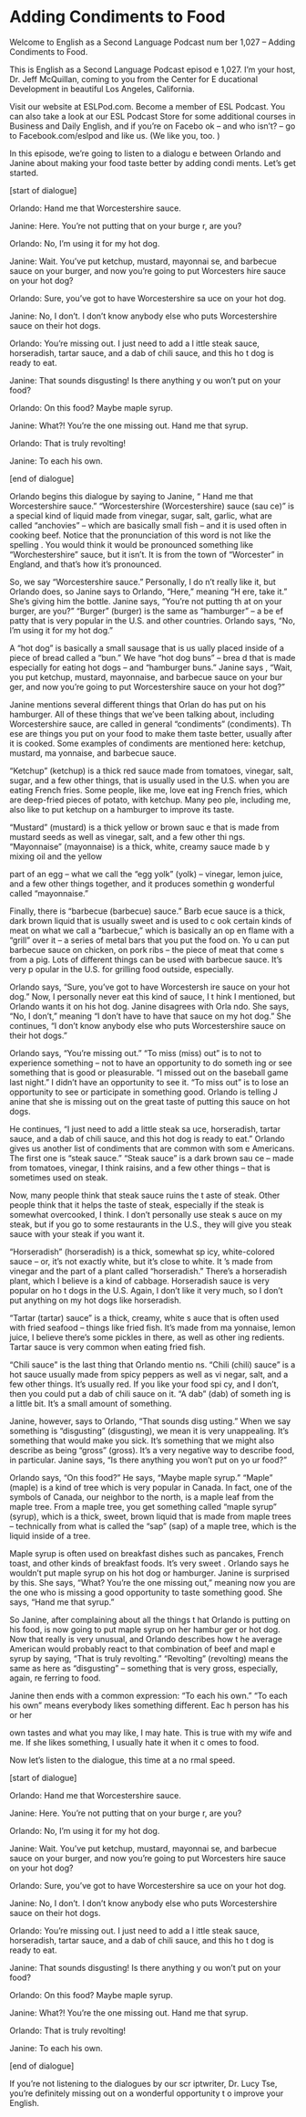 # Adding Condiments to Food

Welcome to English as a Second Language Podcast num ber 1,027 – Adding Condiments to Food.

This is English as a Second Language Podcast episod e 1,027. I’m your host, Dr. Jeff McQuillan, coming to you from the Center for E ducational Development in beautiful Los Angeles, California.

Visit our website at ESLPod.com. Become a member of  ESL Podcast. You can also take a look at our ESL Podcast Store for some additional courses in Business and Daily English, and if you’re on Facebo ok – and who isn’t? – go to Facebook.com/eslpod and like us. (We like you, too. )

In this episode, we’re going to listen to a dialogu e between Orlando and Janine about making your food taste better by adding condi ments. Let’s get started.

[start of dialogue]

Orlando: Hand me that Worcestershire sauce.

Janine: Here. You’re not putting that on your burge r, are you?

Orlando: No, I’m using it for my hot dog.

Janine: Wait. You’ve put ketchup, mustard, mayonnai se, and barbecue sauce on your burger, and now you’re going to put Worcesters hire sauce on your hot dog?

Orlando: Sure, you’ve got to have Worcestershire sa uce on your hot dog.

Janine: No, I don’t. I don’t know anybody else who puts Worcestershire sauce on their hot dogs.

Orlando: You’re missing out. I just need to add a l ittle steak sauce, horseradish, tartar sauce, and a dab of chili sauce, and this ho t dog is ready to eat.

Janine: That sounds disgusting! Is there anything y ou won’t put on your food?

Orlando: On this food? Maybe maple syrup.

Janine: What?! You’re the one missing out. Hand me that syrup.

Orlando: That is truly revolting!

Janine: To each his own.

[end of dialogue]

Orlando begins this dialogue by saying to Janine, “ Hand me that Worcestershire sauce.” “Worcestershire (Worcestershire) sauce (sau ce)” is a special kind of liquid made from vinegar, sugar, salt, garlic, what  are called “anchovies” – which are basically small fish – and it is used often in cooking beef. Notice that the pronunciation of this word is not like the spelling . You would think it would be pronounced something like “Worchestershire” sauce, but it isn’t. It is from the town of “Worcester” in England, and that’s how it’s  pronounced.

So, we say “Worcestershire sauce.” Personally, I do n’t really like it, but Orlando does, so Janine says to Orlando, “Here,” meaning “H ere, take it.” She’s giving him the bottle. Janine says, “You’re not putting th at on your burger, are you?” “Burger” (burger) is the same as “hamburger” – a be ef patty that is very popular in the U.S. and other countries. Orlando says, “No,  I’m using it for my hot dog.”

A “hot dog” is basically a small sausage that is us ually placed inside of a piece of bread called a “bun.” We have “hot dog buns” – brea d that is made especially for eating hot dogs – and “hamburger buns.” Janine says , “Wait, you put ketchup, mustard, mayonnaise, and barbecue sauce on your bur ger, and now you’re going to put Worcestershire sauce on your hot dog?”

Janine mentions several different things that Orlan do has put on his hamburger. All of these things that we’ve been talking about, including Worcestershire sauce, are called in general “condiments” (condiments). Th ese are things you put on your food to make them taste better, usually after it is cooked. Some examples of condiments are mentioned here: ketchup, mustard, ma yonnaise, and barbecue sauce.

“Ketchup” (ketchup) is a thick red sauce made from tomatoes, vinegar, salt, sugar, and a few other things, that is usually used  in the U.S. when you are eating French fries. Some people, like me, love eat ing French fries, which are deep-fried pieces of potato, with ketchup. Many peo ple, including me, also like to put ketchup on a hamburger to improve its taste.

“Mustard” (mustard) is a thick yellow or brown sauc e that is made from mustard seeds as well as vinegar, salt, and a few other thi ngs. “Mayonnaise” (mayonnaise) is a thick, white, creamy sauce made b y mixing oil and the yellow

part of an egg – what we call the “egg yolk” (yolk)  – vinegar, lemon juice, and a few other things together, and it produces somethin g wonderful called “mayonnaise.”

Finally, there is “barbecue (barbecue) sauce.” Barb ecue sauce is a thick, dark brown liquid that is usually sweet and is used to c ook certain kinds of meat on what we call a “barbecue,” which is basically an op en flame with a “grill” over it – a series of metal bars that you put the food on. Yo u can put barbecue sauce on chicken, on pork ribs – the piece of meat that come s from a pig. Lots of different things can be used with barbecue sauce. It’s very p opular in the U.S. for grilling food outside, especially.

Orlando says, “Sure, you’ve got to have Worcestersh ire sauce on your hot dog.” Now, I personally never eat this kind of sauce, I t hink I mentioned, but Orlando wants it on his hot dog. Janine disagrees with Orla ndo. She says, “No, I don’t,” meaning “I don’t have to have that sauce on my hot dog.” She continues, “I don’t know anybody else who puts Worcestershire sauce on their hot dogs.”

Orlando says, “You’re missing out.” “To miss (miss)  out” is to not to experience something – not to have an opportunity to do someth ing or see something that is good or pleasurable. “I missed out on the baseball game last night.” I didn’t have an opportunity to see it. “To miss out” is to lose an opportunity to see or participate in something good. Orlando is telling J anine that she is missing out on the great taste of putting this sauce on hot dogs.

He continues, “I just need to add a little steak sa uce, horseradish, tartar sauce, and a dab of chili sauce, and this hot dog is ready  to eat.” Orlando gives us another list of condiments that are common with som e Americans. The first one is “steak sauce.” “Steak sauce” is a dark brown sau ce – made from tomatoes, vinegar, I think raisins, and a few other things – that is sometimes used on steak.

Now, many people think that steak sauce ruins the t aste of steak. Other people think that it helps the taste of steak, especially if the steak is somewhat overcooked, I think. I don’t personally use steak s auce on my steak, but if you go to some restaurants in the U.S., they will give you  steak sauce with your steak if you want it.

“Horseradish” (horseradish) is a thick, somewhat sp icy, white-colored sauce – or, it’s not exactly white, but it’s close to white. It ’s made from vinegar and the part of a plant called “horseradish.” There’s a horseradish  plant, which I believe is a kind of cabbage. Horseradish sauce is very popular on ho t dogs in the U.S. Again, I don’t like it very much, so I don’t put anything on  my hot dogs like horseradish.

 “Tartar (tartar) sauce” is a thick, creamy, white s auce that is often used with fried seafood – things like fried fish. It’s made from ma yonnaise, lemon juice, I believe there’s some pickles in there, as well as other ing redients. Tartar sauce is very common when eating fried fish.

“Chili sauce” is the last thing that Orlando mentio ns. “Chili (chili) sauce” is a hot sauce usually made from spicy peppers as well as vi negar, salt, and a few other things. It’s usually red. If you like your food spi cy, and I don’t, then you could put a dab of chili sauce on it. “A dab” (dab) of someth ing is a little bit. It’s a small amount of something.

Janine, however, says to Orlando, “That sounds disg usting.” When we say something is “disgusting” (disgusting), we mean it is very unappealing. It’s something that would make you sick. It’s something that we might also describe as being “gross” (gross). It’s a very negative way to describe food, in particular. Janine says, “Is there anything you won’t put on yo ur food?”

Orlando says, “On this food?” He says, “Maybe maple  syrup.” “Maple” (maple) is a kind of tree which is very popular in Canada. In fact, one of the symbols of Canada, our neighbor to the north, is a maple leaf from the maple tree. From a maple tree, you get something called “maple syrup” (syrup), which is a thick, sweet, brown liquid that is made from maple trees –  technically from what is called the “sap” (sap) of a maple tree, which is the liquid inside of a tree.

Maple syrup is often used on breakfast dishes such as pancakes, French toast, and other kinds of breakfast foods. It’s very sweet . Orlando says he wouldn’t put maple syrup on his hot dog or hamburger. Janine is surprised by this. She says, “What? You’re the one missing out,” meaning now you  are the one who is missing a good opportunity to taste something good.  She says, “Hand me that syrup.”

So Janine, after complaining about all the things t hat Orlando is putting on his food, is now going to put maple syrup on her hambur ger or hot dog. Now that really is very unusual, and Orlando describes how t he average American would probably react to that combination of beef and mapl e syrup by saying, “That is truly revolting.” “Revolting” (revolting) means the  same as here as “disgusting” – something that is very gross, especially, again, re ferring to food.

Janine then ends with a common expression: “To each  his own.” “To each his own” means everybody likes something different. Eac h person has his or her

own tastes and what you may like, I may hate. This is true with my wife and me. If she likes something, I usually hate it when it c omes to food.

Now let’s listen to the dialogue, this time at a no rmal speed.

[start of dialogue]

Orlando: Hand me that Worcestershire sauce.

Janine: Here. You’re not putting that on your burge r, are you?

Orlando: No, I’m using it for my hot dog.

Janine: Wait. You’ve put ketchup, mustard, mayonnai se, and barbecue sauce on your burger, and now you’re going to put Worcesters hire sauce on your hot dog?

Orlando: Sure, you’ve got to have Worcestershire sa uce on your hot dog.

Janine: No, I don’t. I don’t know anybody else who puts Worcestershire sauce on their hot dogs.

Orlando: You’re missing out. I just need to add a l ittle steak sauce, horseradish, tartar sauce, and a dab of chili sauce, and this ho t dog is ready to eat.

Janine: That sounds disgusting! Is there anything y ou won’t put on your food?

Orlando: On this food? Maybe maple syrup.

Janine: What?! You’re the one missing out. Hand me that syrup.

Orlando: That is truly revolting!

Janine: To each his own.

[end of dialogue]

If you’re not listening to the dialogues by our scr iptwriter, Dr. Lucy Tse, you’re definitely missing out on a wonderful opportunity t o improve your English.



